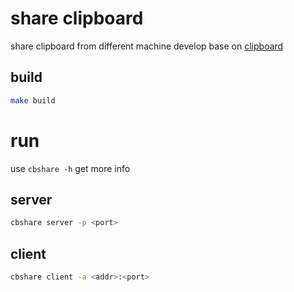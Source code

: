 # share clipboard
share clipboard from different machine
develop base on [clipboard](https://github.com/atotto/clipboard)

## build 
```bash
make build
```

# run
use `cbshare -h` get more info
## server
```bash
cbshare server -p <port>
```

## client
```bash
cbshare client -a <addr>:<port>
```
